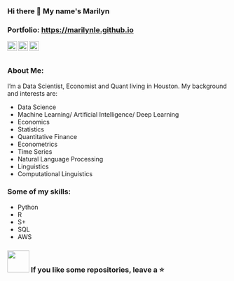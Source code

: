 ### Hi there 👋 My name's Marilyn
### Portfolio: https://marilynle.github.io

<a href="https://twitter.com/marilynlandim">
  <img align="left" alt="Marilyn Landim Esko | Twitter" width="22px" src="https://cdn.jsdelivr.net/npm/simple-icons@v3/icons/twitter.svg" />
</a>
<a href="https://www.linkedin.com/in/marilynlandim">
  <img align="left" alt="Marilyn Landim Esko" width="22px" src="https://cdn.jsdelivr.net/npm/simple-icons@v3/icons/linkedin.svg" />
</a>
<a href="https://medium.com/@esko.marilyn">
  <img align="left" alt="Linkedin" width="22px" src="https://cdn.jsdelivr.net/npm/simple-icons@v3/icons/medium.svg" />
</a>
<br />
<br />



<!--
**marilynle/marilynle** is a ✨ _special_ ✨ repository because its `README.md` (this file) appears on your GitHub profile.

Here are some ideas to get you started:

- 🔭 I’m currently working on ...
- 🌱 I’m currently learning ...
- 👯 I’m looking to collaborate on ...
- 🤔 I’m looking for help with ...
- 💬 Ask me about ...
- 📫 How to reach me: ...
- 😄 Pronouns: ...
- ⚡ Fun fact: ...
-->
### About Me:
I’m a Data Scientist, Economist and Quant living in Houston. My background and interests are:

- Data Science
- Machine Learning/ Artificial Intelligence/ Deep Learning 
- Economics
- Statistics
- Quantitative Finance
- Econometrics
- Time Series
- Natural Language Processing
- Linguistics
- Computational Linguistics

### Some of my skills:
- Python
- R
- S+
- SQL
- AWS

### <img src="https://media.giphy.com/media/VgCDAzcKvsR6OM0uWg/giphy.gif" width="50"> If you like some repositories, leave a ⭐️ 

